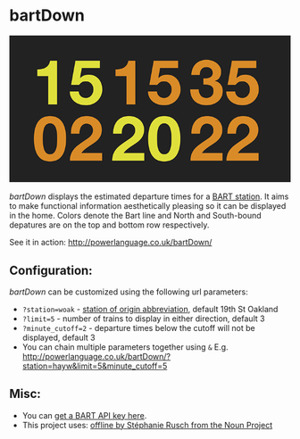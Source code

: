 # bartDown

![bartDown](/screenshots/bartDown.png)

_bartDown_ displays the estimated departure times for a [BART station](http://www.bart.gov/).  It aims to make functional information aesthetically pleasing so it can be displayed in the home.  Colors denote the Bart line and North and South-bound depatures are on the top and bottom row respectively.

See it in action: http://powerlanguage.co.uk/bartDown/

## Configuration:

_bartDown_ can be customized using the following url parameters:

* `?station=woak` - [station of origin abbreviation](https://api.bart.gov/docs/overview/abbrev.aspx), default 19th St Oakland
* `?limit=5` - number of trains to display in either direction, default 3
* `?minute_cutoff=2` - departure times below the cutoff will not be displayed, default 3
* You can chain multiple parameters together using `&` E.g. http://powerlanguage.co.uk/bartDown/?station=hayw&limit=5&minute_cutoff=5

## Misc:

* You can [get a BART API key here](https://api.bart.gov/docs/overview/index.aspx).
* This project uses: [offline by Stéphanie Rusch from the Noun Project](https://thenounproject.com/term/offline/90580)
